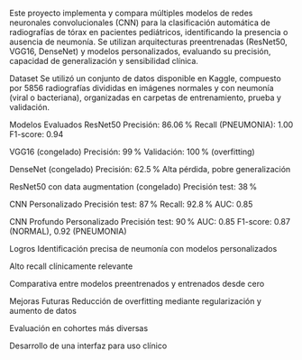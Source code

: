 Este proyecto implementa y compara múltiples modelos de redes neuronales convolucionales (CNN) para la clasificación automática de radiografías de tórax en pacientes pediátricos, identificando la presencia o ausencia de neumonía. Se utilizan arquitecturas preentrenadas (ResNet50, VGG16, DenseNet) y modelos personalizados, evaluando su precisión, capacidad de generalización y sensibilidad clínica.

Dataset
Se utilizó un conjunto de datos disponible en Kaggle, compuesto por 5856 radiografías divididas en imágenes normales y con neumonía (viral o bacteriana), organizadas en carpetas de entrenamiento, prueba y validación.

Modelos Evaluados
ResNet50
Precisión: 86.06 %
Recall (PNEUMONIA): 1.00
F1-score: 0.94

VGG16 (congelado)
Precisión: 99 %
Validación: 100 % (overfitting)

DenseNet (congelado)
Precisión: 62.5 %
Alta pérdida, pobre generalización

ResNet50 con data augmentation (congelado)
Precisión test: 38 %

CNN Personalizado
Precisión test: 87 %
Recall: 92.8 %
AUC: 0.85

CNN Profundo Personalizado
Precisión test: 90 %
AUC: 0.85
F1-score: 0.87 (NORMAL), 0.92 (PNEUMONIA)

Logros
Identificación precisa de neumonía con modelos personalizados

Alto recall clínicamente relevante

Comparativa entre modelos preentrenados y entrenados desde cero

Mejoras Futuras
Reducción de overfitting mediante regularización y aumento de datos

Evaluación en cohortes más diversas

Desarrollo de una interfaz para uso clínico
